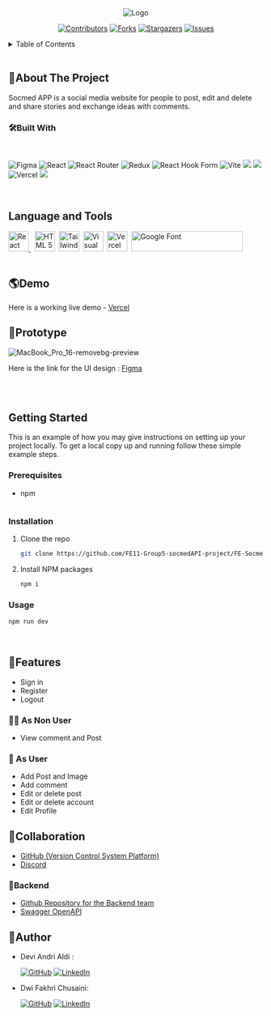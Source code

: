 <div align="center">
<img src="src\"alt="Logo">

[![Contributors][contributors-shield]][contributors-url]
[![Forks][forks-shield]][forks-url]
[![Stargazers][stars-shield]][stars-url]
[![Issues][issues-shield]][issues-url]

</div>

<!-- TABLE OF CONTENTS -->
<details>
  <summary>Table of Contents</summary>
  <ol>
    <li>
      <a href="#about-the-project">About The Project</a>
      <ul>
        <li><a href="#built-with">Built With</a></li>
      </ul>
    </li>
    <li><a href="#demo">Demo</a></li>
    <li><a href="#prototype">Prototype</a></li>
    <li>
      <a href="#getting-started">Getting Started</a>
      <ul>
        <li><a href="#prerequisites">Prerequisites</a></li>
        <li><a href="#installation">Installation</a></li>
      </ul>
    </li>
    <li><a href="#features">Features</a></li>
    <li><a href="#collaboration">Collaboration</a></li>
    <li><a href="#backend">Backend </a></li>
    <li><a href="#author">Author</a></li>
  </ol>
</details>
<br>

## 📃About The Project

Socmed APP is a social media website for people to post, edit and delete and share stories and exchange ideas with comments.


### 🛠️Built With

<br>

![Figma](https://img.shields.io/badge/figma-%23F24E1E.svg?style=for-the-badge&logo=figma&logoColor=white)
![React](https://img.shields.io/badge/react-%2320232a.svg?style=for-the-badge&logo=react&logoColor=%2361DAFB)
![React Router](https://img.shields.io/badge/React_Router-CA4245?style=for-the-badge&logo=react-router&logoColor=white)
![Redux](https://img.shields.io/badge/redux-%23593d88.svg?style=for-the-badge&logo=redux&logoColor=white)
![React Hook Form](https://img.shields.io/badge/React%20Hook%20Form-%23EC5990.svg?style=for-the-badge&logo=reacthookform&logoColor=white)
![Vite](https://img.shields.io/badge/vite-%23646CFF.svg?style=for-the-badge&logo=vite&logoColor=white)
<img src="https://img.shields.io/badge/Tailwind_CSS-38B2AC?style=for-the-badge&logo=tailwind-css&logoColor=white" />
<img src="https://img.shields.io/badge/DaisyUi-FFFF00?style=for-the-badge&logo=daisyui&logoColor=white" />
![Vercel](https://img.shields.io/badge/Vercel-000000?style=for-the-badge&logo=vercel&logoColor=white)
<img src="https://img.shields.io/badge/Sweet Alert-7D4698?style=for-the-badge&logo=Sweet-Alert&logoColor=white" />

<br>

## Language and Tools
<div>
    <a href="https://vitejs.dev/guide/">
    <img src="https://drive.google.com/file/d/1liKBKq0KAlhk0GzYKaqnFhoOd_jS0jxG/view?usp=sharing" title="React Vite TypeScript" alt="React Vite TypeScript" width="40"/>
    </a>&nbsp;
    <a href="https://www.w3schools.com/html/">
    <img src="https://drive.google.com/uc?export=view&id=1XPJKzToBlrQmMSff1NDoSCftzk0QQEJV" title="HTML 5" alt="HTML 5" width="40"/></a>&nbsp;
    <a href="https://tailwindcss.com/">
    <img src="https://drive.google.com/uc?export=view&id=1nMSZnnQmKXMfNfVpIWaTZlBDCqmSL_sx" title="Tailwind CSS" alt="Tailwind CSS" width="40"/></a>&nbsp;
    <a href="https://code.visualstudio.com/">
    <img src="https://drive.google.com/uc?export=view&id=1z9m4T_AYh_1O2qSCWdNn7-TmplDBgink" title="Visual Studio" alt="Visual Studio" width="40"/></a>&nbsp;
    <a href="https://vercel.com/">
    <img src="https://drive.google.com/uc?export=view&id=1i3h9awG8PtKshjU2Jsv1CBns4A32Pn8C" title="Vercel" alt="Vercel" width="40"/></a>&nbsp;
    <a href="https://fonts.google.com">
    <img src="https://drive.google.com/uc?export=view&id=1Mp9gYxSq4bB6jmy9-94aMzs2dATEWT_7" title="Google Fonts" alt="Google Font"  height="40"  width="220"/></a>&nbsp;
</div>

<br>

## 🌎Demo

Here is a working live demo - [Vercel](https://mentutor.vercel.app/)

## 🎨Prototype
![MacBook_Pro_16-removebg-preview](https://drive.google.com/file/d/1rvDtWIWUY2pFVQ3e-0X1b9_KI5kUAfcu/view?usp=sharing)

Here is the link for the UI design : [Figma](https://www.figma.com/file/O0OcMN8NjbV3sb3vonUC1e/Grroup-Project-5?node-id=0%3A1&t=IAwWvlGxhtWCKCVS-0)

<br/>
<br/>


## Getting Started

This is an example of how you may give instructions on setting up your project locally.
To get a local copy up and running follow these simple example steps.

### Prerequisites

- npm
  ```npm create vite@latest react-vite -- --template react-ts
  ```

### Installation

1. Clone the repo
   ```sh
   git clone https://github.com/FE11-Group5-socmedAPI-project/FE-SocmedAPP.git
   ```
2. Install NPM packages
   ```sh
   npm i
   ```

### Usage

```sh
npm run dev
```

<br/>

## 💫Features

- Sign in
- Register
- Logout

### 🧑‍🎓 As Non User

- View comment and Post

### 🧑 As User

- Add Post and Image
- Add comment
- Edit or delete post
- Edit or delete account
- Edit Profile

## 🤝Collaboration

- [GitHub (Version Control System Platform)](https://github.com/FE11-Group5-socmedAPI-project/FE-SocmedAPP)
- [Discord](https://discord.com/)

### 🧰Backend

- [Github Repository for the Backend team](https://github.com/BE14-Group5/socmedAPI-project)
- [Swagger OpenAPI](https://app.swaggerhub.com/apis/ekacahyaps/soc-med_app_api/1.0.0#/)


## 🤖Author

- Devi Andri Aldi :

  [![GitHub](https://img.shields.io/badge/-Andri-black?style=for-the-badge&logo=github&logoColor=white)]([https://github.com/deviandrialdi) [![LinkedIn](https://img.shields.io/badge/-Andri-blue?style=for-the-badge&logo=linkedin&logoColor=white)](https://www.linkedin.com/in/devi-andri-aldi-53b630144/)

- Dwi Fakhri Chusaini:

  [![GitHub](https://img.shields.io/badge/-Inri-black?style=for-the-badge&logo=github&logoColor=white)]([https://github.com/ALTA-Fe11-Inri) [![LinkedIn](https://img.shields.io/badge/-Fakhri-blue?style=for-the-badge&logo=linkedin&logoColor=white)](https://www.linkedin.com/in/dwi-fakhri-chusaini-5a114518a/)

[contributors-shield]: https://img.shields.io/github/contributors/Capstone-Group3-Mentutor/Front-End.svg?style=for-the-badge
[contributors-url]: https://github.com/FE11-Group5-socmedAPI-project/FE-SocmedAPP
[forks-shield]: https://img.shields.io/github/forks/Capstone-Group3-Mentutor/Front-End.svg?style=for-the-badge
[forks-url]: https://github.com/Capstone-Group3-Mentutor/Front-End/network/members
[stars-shield]: https://img.shields.io/github/stars/Capstone-Group3-Mentutor/Front-End.svg?style=for-the-badge
[stars-url]: https://github.com/Capstone-Group3-Mentutor/Front-End/stargazers
[issues-shield]: https://img.shields.io/github/issues/Capstone-Group3-Mentutor/Front-End.svg?style=for-the-badge
[issues-url]: https://github.com/Capstone-Group3-Mentutor/Front-End/issues
